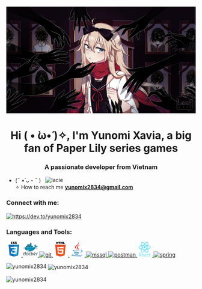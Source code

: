 ![logo](https://github.com/yunomix2834/yunomix2834/blob/main/Lacie%20Wallpaper.jpg)

<h1 align="center">Hi ( • ̀ω•́ )✧, I'm Yunomi Xavia, a big fan of Paper Lily series games</h1>
<h3 align="center">A passionate developer from Vietnam</h3>

<img align="right" alt="lacie" width="400" src="https://media1.tenor.com/m/7cKZGPiE1YMAAAAC/paper-lily-lacie.gif">

- (˵ •̀ ᴗ - ˵ ) ✧ How to reach me **yunomix2834@gmail.com**

<h3 align="left">Connect with me:</h3>
<p align="left">
<a href="https://dev.to/yunomix2834" target="blank"><img align="center" src="https://raw.githubusercontent.com/rahuldkjain/github-profile-readme-generator/master/src/images/icons/Social/devto.svg" alt="https://dev.to/yunomix2834" height="30" width="40" /></a>
</p>

<h3 align="left">Languages and Tools:</h3>
<p align="left"> <a href="https://www.w3schools.com/css/" target="_blank" rel="noreferrer"> <img src="https://raw.githubusercontent.com/devicons/devicon/master/icons/css3/css3-original-wordmark.svg" alt="css3" width="40" height="40"/> </a> <a href="https://www.docker.com/" target="_blank" rel="noreferrer"> <img src="https://raw.githubusercontent.com/devicons/devicon/master/icons/docker/docker-original-wordmark.svg" alt="docker" width="40" height="40"/> </a> <a href="https://git-scm.com/" target="_blank" rel="noreferrer"> <img src="https://www.vectorlogo.zone/logos/git-scm/git-scm-icon.svg" alt="git" width="40" height="40"/> </a> <a href="https://www.w3.org/html/" target="_blank" rel="noreferrer"> <img src="https://raw.githubusercontent.com/devicons/devicon/master/icons/html5/html5-original-wordmark.svg" alt="html5" width="40" height="40"/> </a> <a href="https://www.java.com" target="_blank" rel="noreferrer"> <img src="https://raw.githubusercontent.com/devicons/devicon/master/icons/java/java-original.svg" alt="java" width="40" height="40"/> </a> <a href="https://www.microsoft.com/en-us/sql-server" target="_blank" rel="noreferrer"> <img src="https://www.svgrepo.com/show/303229/microsoft-sql-server-logo.svg" alt="mssql" width="40" height="40"/> </a> <a href="https://postman.com" target="_blank" rel="noreferrer"> <img src="https://www.vectorlogo.zone/logos/getpostman/getpostman-icon.svg" alt="postman" width="40" height="40"/> </a> <a href="https://reactjs.org/" target="_blank" rel="noreferrer"> <img src="https://raw.githubusercontent.com/devicons/devicon/master/icons/react/react-original-wordmark.svg" alt="react" width="40" height="40"/> </a> <a href="https://spring.io/" target="_blank" rel="noreferrer"> <img src="https://www.vectorlogo.zone/logos/springio/springio-icon.svg" alt="spring" width="40" height="40"/> </a> </p>

<p><img align="left" src="https://github-readme-stats.vercel.app/api/top-langs?username=yunomix2834&show_icons=true&locale=en&layout=compact" alt="yunomix2834" /></p>

<p>&nbsp;<img align="center" src="https://github-readme-stats.vercel.app/api?username=yunomix2834&show_icons=true&locale=en" alt="yunomix2834" /></p>

<p><img align="center" src="https://github-readme-streak-stats.herokuapp.com/?user=yunomix2834&" alt="yunomix2834" /></p>
